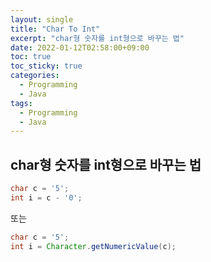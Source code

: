 ```yaml
---
layout: single
title: "Char To Int"
excerpt: "char형 숫자를 int형으로 바꾸는 법"
date: 2022-01-12T02:58:00+09:00
toc: true
toc_sticky: true
categories:
  - Programming
  - Java
tags:
  - Programming
  - Java
---
```

## char형 숫자를 int형으로 바꾸는 법
```java
char c = '5';
int i = c - '0';
```
또는
```java
char c = '5';
int i = Character.getNumericValue(c);
```